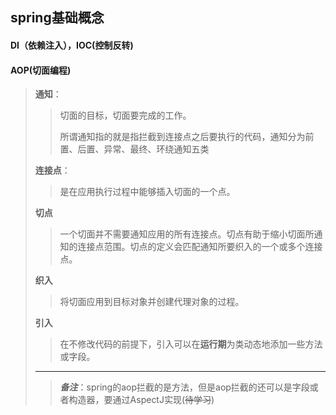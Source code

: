 ##  spring基础概念

#### DI（依赖注入），IOC(控制反转)



#### AOP(切面编程)

> **通知**：
>
> >切面的目标，切面要完成的工作。
> >
> >所谓通知指的就是指拦截到连接点之后要执行的代码，通知分为前置、后置、异常、最终、环绕通知五类
>
> **连接点**：
>
> > 是在应用执行过程中能够插入切面的一个点。
>
> **切点**
>
> > 一个切面并不需要通知应用的所有连接点。切点有助于缩小切面所通知的连接点范围。切点的定义会匹配通知所要织入的一个或多个连接点。
>
> **织入**
>
> >将切面应用到目标对象并创建代理对象的过程。
>
> **引入**
>
> >在不修改代码的前提下，引入可以在**运行期**为类动态地添加一些方法或字段。
>
> ****
>
> > ***备注***：spring的aop拦截的是方法，但是aop拦截的还可以是字段或者构造器，要通过AspectJ实现(~~待学习~~)



